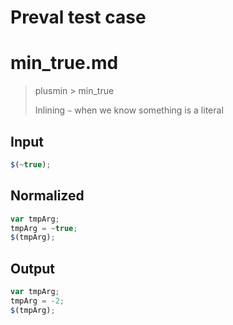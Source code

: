# Preval test case

# min_true.md

> plusmin > min_true
>
> Inlining `~` when we know something is a literal

## Input

`````js filename=intro
$(~true);
`````

## Normalized

`````js filename=intro
var tmpArg;
tmpArg = ~true;
$(tmpArg);
`````

## Output

`````js filename=intro
var tmpArg;
tmpArg = -2;
$(tmpArg);
`````

